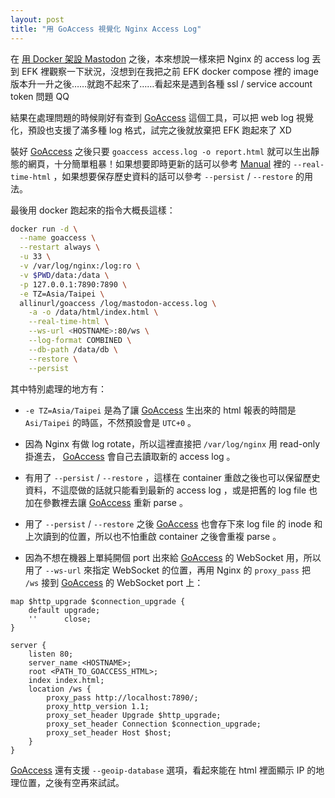 ```yaml
---
layout: post
title: "用 GoAccess 視覺化 Nginx Access Log"
---
```


在 [用 Docker 架設 Mastodon](/2023/12/30/mastodon-with-docker.html) 之後，本來想說一樣來把 Nginx 的 access log 丟到 EFK 裡觀察一下狀況，沒想到在我把之前 EFK docker compose 裡的 image 版本升一升之後……就跑不起來了……看起來是遇到各種 ssl / service account token 問題 QQ

結果在處理問題的時候剛好有查到 [GoAccess][] 這個工具，可以把 web log 視覺化，預設也支援了滿多種 log 格式，試完之後就放棄把 EFK 跑起來了 XD

裝好 [GoAccess] 之後只要 `goaccess access.log -o report.html` 就可以生出靜態的網頁，十分簡單粗暴！如果想要即時更新的話可以參考 [Manual][] 裡的 `--real-time-html` ，如果想要保存歷史資料的話可以參考 `--persist` / `--restore` 的用法。

最後用 docker 跑起來的指令大概長這樣：

```bash
docker run -d \
  --name goaccess \
  --restart always \
  -u 33 \
  -v /var/log/nginx:/log:ro \
  -v $PWD/data:/data \
  -p 127.0.0.1:7890:7890 \
  -e TZ=Asia/Taipei \
  allinurl/goaccess /log/mastodon-access.log \
    -a -o /data/html/index.html \
    --real-time-html \
    --ws-url <HOSTNAME>:80/ws \
    --log-format COMBINED \
    --db-path /data/db \
    --restore \
    --persist
```

其中特別處理的地方有：

- `-e TZ=Asia/Taipei` 是為了讓 [GoAccess][] 生出來的 html 報表的時間是 `Asi/Taipei` 的時區，不然預設會是 `UTC+0` 。

- 因為 Nginx 有做 log rotate，所以這裡直接把 `/var/log/nginx` 用 read-only 掛進去， [GoAccess] 會自己去讀取新的 access log 。

- 有用了 `--persist` / `--restore` ，這樣在 container 重啟之後也可以保留歷史資料，不這麼做的話就只能看到最新的 access log ，或是把舊的 log file 也加在參數裡去讓 [GoAccess][] 重新 parse 。

- 用了 `--persist` / `--restore` 之後 [GoAccess][] 也會存下來 log file 的 inode 和上次讀到的位置，所以也不怕重啟 container 之後會重複 parse 。

- 因為不想在機器上單純開個 port 出來給 [GoAccess][] 的 WebSocket 用，所以用了 `--ws-url` 來指定 WebSocket 的位置，再用 Nginx 的 `proxy_pass` 把 `/ws` 接到 [GoAccess][] 的 WebSocket port 上：

```nginx
map $http_upgrade $connection_upgrade {
    default upgrade;
    ''      close;
}

server {
    listen 80;
    server_name <HOSTNAME>;
    root <PATH_TO_GOACCESS_HTML>;
    index index.html;
    location /ws {
        proxy_pass http://localhost:7890/;
        proxy_http_version 1.1;
        proxy_set_header Upgrade $http_upgrade;
        proxy_set_header Connection $connection_upgrade;
        proxy_set_header Host $host;
    }
}
```

[GoAccess] 還有支援 `--geoip-database` 選項，看起來能在 html 裡面顯示 IP 的地理位置，之後有空再來試試。

[GoAccess]: https://goaccess.io/
[Manual]: https://goaccess.io/man
